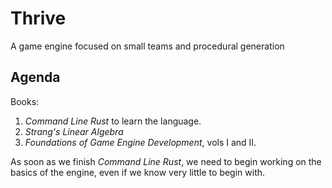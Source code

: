 # Thrive
A game engine focused on small teams and procedural generation

## Agenda
Books:
1. *Command Line Rust* to learn the language.
2. *Strang's Linear Algebra*
3. *Foundations of Game Engine Development*, vols I and II.

As soon as we finish *Command Line Rust*, we need to begin working on the basics of the engine, even if we know very little to begin with.
